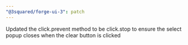 ```yaml
---
"@3squared/forge-ui-3": patch
---
```


Updated the click.prevent method to be click.stop to ensure the select popup closes when the clear button is clicked

